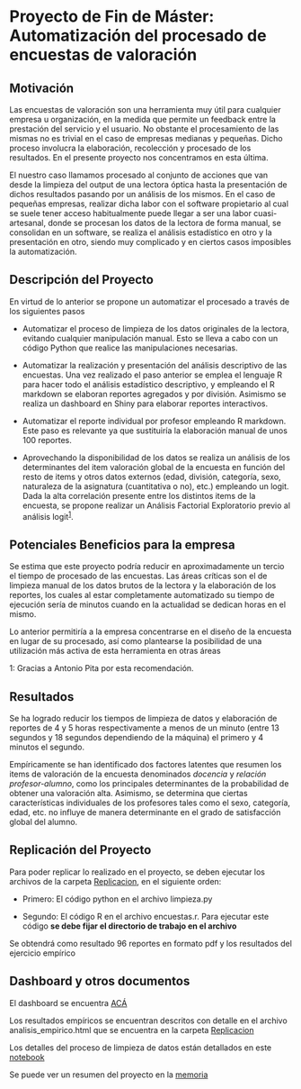 # Proyecto de Fin de Máster: Automatización del procesado de encuestas de valoración

## Motivación

Las encuestas de valoración son una herramienta muy útil para cualquier empresa u organización, en la medida que permite un feedback entre la prestación del servicio y el usuario. 
No obstante el procesamiento de las mismas no es trivial en el caso de empresas medianas y pequeñas. Dicho proceso involucra la elaboración, recolección y procesado de los resultados.
En el presente proyecto nos concentramos en esta última.

El nuestro caso llamamos procesado al conjunto de acciones que van desde la limpieza del output de una lectora óptica hasta la presentación de dichos resultados pasando por un 
análisis de los mismos. En el caso de pequeñas empresas, realizar dicha labor con el software propietario al cual se suele tener acceso habitualmente puede llegar a ser una labor cuasi-artesanal, donde 
se procesan los datos de la lectora de forma manual, se consolidan en un software, se realiza el análisis estadístico en otro y la presentación en otro, siendo muy complicado y en ciertos casos imposibles
la automatización.

## Descripción del Proyecto

En virtud de lo anterior se propone un automatizar el procesado a través de los siguientes pasos 

* Automatizar el proceso de limpieza de los datos originales de la lectora, evitando cualquier manipulación manual. Esto se lleva a cabo con un código Python que realice las manipulaciones necesarias.

* Automatizar la realización y presentación del análisis descriptivo de las encuestas. Una vez realizado el paso anterior se emplea el lenguaje R para hacer todo el análisis estadístico descriptivo, y empleando el R markdown se elaboran reportes agregados y por división. Asimismo se realiza un dashboard en Shiny para elaborar reportes interactivos.

* Automatizar el reporte individual por profesor empleando R markdown. Este paso es relevante ya que sustituiría la elaboración manual de unos 100 reportes.

* Aprovechando la disponibilidad de los datos se realiza un análisis de los determinantes del item valoración global de la encuesta en función del resto de items y otros datos externos (edad, división, categoría, sexo, naturaleza de la asignatura (cuantitativa o no), etc.) empleando un logit. Dada la alta correlación presente entre los distintos items de la encuesta, se propone realizar un Análisis Factorial Exploratorio previo al análisis logit<sup>[1](#myfootnote1)</sup>.

## Potenciales Beneficios para la empresa

Se estima que este proyecto podría reducir en aproximadamente un tercio el tiempo de procesado de las encuestas. Las áreas críticas son el de limpieza manual de los datos brutos de la lectora y la 
elaboración de los reportes, los cuales al estar completamente automatizado su tiempo de ejecución sería de minutos cuando en la actualidad se dedican horas en el mismo.

Lo anterior permitiría a la empresa concentrarse en el diseño de la encuesta en lugar de su procesado, así como plantearse la posibilidad de una utilización más activa de esta herramienta en otras áreas

<a name="myfootnote1">1</a>: Gracias a Antonio Pita por esta recomendación.

## Resultados

Se ha logrado reducir los tiempos de limpieza de datos y elaboración de reportes de 4 y 5 horas respectivamente a menos de un minuto (entre 13 segundos y 18 segundos dependiendo de la máquina) el primero y 4 minutos el segundo.

Empíricamente se han identificado dos factores latentes que resumen los items de valoración de la encuesta denominados *docencia* y *relación profesor-alumno*, como los principales determinantes de la probabilidad de obtener una valoración alta. Asimismo, se determina que ciertas características individuales de los profesores tales como el sexo, categoría, edad, etc. no influye de manera determinante en el grado de satisfacción global del alumno.

## Replicación del Proyecto

Para poder replicar lo realizado en el proyecto, se deben ejecutar los archivos de la carpeta [Replicacion](https://github.com/kamecon/TFM_Kschool/tree/master/Replicacion), en el siguiente orden:

* Primero: El código python en el archivo limpieza.py

* Segundo: El código R en el archivo encuestas.r. Para ejecutar este código **se debe fijar el directorio de trabajo en el archivo**

Se obtendrá como resultado 96 reportes en formato pdf y los resultados del ejercicio empírico

## Dashboard y otros documentos

El dashboard se encuentra [ACÁ](https://kamecon.shinyapps.io/Reporte/)

Los resultados empíricos se encuentran descritos con detalle en el archivo analisis_empirico.html que se encuentra en la carpeta [Replicacion](https://github.com/kamecon/TFM_Kschool/tree/master/Replicacion)

Los detalles del proceso de limpieza de datos están detallados en este [notebook](https://github.com/kamecon/TFM_Kschool/blob/master/Replicacion/Tidy1.ipynb)

Se puede ver un resumen del proyecto en la [memoria](https://github.com/kamecon/TFM_Kschool/blob/master/Memoria/Memoria2.pdf)
